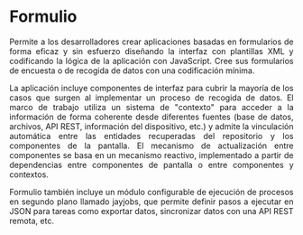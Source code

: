 # Formulio
<div style="text-align: justify;">
<p>Permite a los desarrolladores crear aplicaciones basadas en formularios de forma eficaz y sin esfuerzo diseñando la interfaz con plantillas XML y codificando la lógica de la aplicación con JavaScript. Cree sus formularios de encuesta o de recogida de datos con una codificación mínima.</p>

<p>La aplicación incluye componentes de interfaz para cubrir la mayoría de los casos que surgen al implementar un proceso de recogida de datos. El marco de trabajo utiliza un sistema de "contexto" para acceder a la información de forma coherente desde diferentes fuentes (base de datos, archivos, API REST, información del dispositivo, etc.) y admite la vinculación automática entre las entidades recuperadas del repositorio y los componentes de la pantalla. El mecanismo de actualización entre componentes se basa en un mecanismo reactivo, implementado a partir de dependencias entre componentes de pantalla o entre componentes y contextos.</p>

<p>Formulio también incluye un módulo configurable de ejecución de procesos en segundo plano llamado jayjobs, que permite definir pasos a ejecutar en JSON para tareas como exportar datos, sincronizar datos con una API REST remota, etc.</p>
</div>